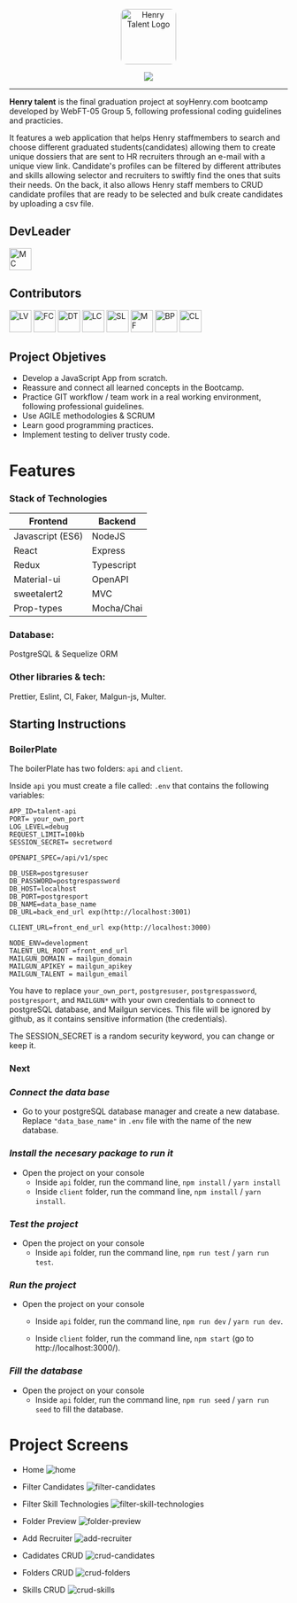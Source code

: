 <p align="center">
<a href="http://www.soyhenry.com"><img height="100" src="https://i.ibb.co/0BBdnqK/imagen-2020-12-02-102054.png" alt="Henry Talent Logo" align="center" style="border-radius:10px"></a>
</p>

<p align="center">
  <img src="https://visitor-badge.glitch.me/badge?page_id=lukasver.HenryTalent" align="center">
</p>


---

**Henry talent** is the final graduation project at soyHenry.com bootcamp developed by  WebFT-05 Group 5, following professional coding guidelines and practicies.

It features a web application that helps Henry staffmembers to search and choose different graduated students(candidates) allowing them to create unique dossiers that are sent to HR recruiters through an e-mail with a unique view link.
Candidate's profiles can be filtered by different attributes and skills allowing selector and recruiters to swiftly find the ones that suits their needs.
On the back, it also allows Henry staff members to CRUD candidate profiles that are ready to be selected and bulk create candidates by uploading a csv file.

## DevLeader
[<img height="40" src="https://avatars3.githubusercontent.com/u/14017665?s=64&v=4" alt="MC">](https://github.com/MartinCura "Martin Cura")

## Contributors

[<img height="40" src="https://avatars0.githubusercontent.com/u/63676303?s=64&v=4" alt="LV">](https://github.com/lukasver "Lucas Verdiell")
[<img height="40" src="https://avatars3.githubusercontent.com/u/68471168?s=64&v=4" alt="FC">](https://github.com/FedericoCalderon "Federico Calderon")
[<img height="40" src="https://avatars0.githubusercontent.com/u/15040221?s=64&v=4" alt="DT">](https://github.com/diegotolaba09 "Diego Tolaba")
[<img height="40" src="https://avatars1.githubusercontent.com/u/61234645?s=64&v=4" alt="LC">](https://github.com/Kuinoso "Leonardo Cifuentes")
[<img height="40" src="https://avatars1.githubusercontent.com/u/32738757?s=64&v=4" alt="SL">](https://github.com/SebaLevin "Sebastian Levin")
[<img height="40" src="https://avatars1.githubusercontent.com/u/66705822?s=64&v=4" alt="MF">](https://github.com/MatiasFunes94 "Matias Funes")
[<img height="40" src="https://avatars1.githubusercontent.com/u/66718960?s=64&v=4" alt="BP">](https://github.com/BryanCPineda "Bryan Pineda")
[<img height="40" src="https://avatars2.githubusercontent.com/u/66442589?s=64&v=4" alt="CL">](https://github.com/cristianluca19 "Cristian Lucatti")

[henry]: "soyhenry.com"
[lucas]: "https://github.com/lukasver"
[fede]: "https://github.com/FedericoCalderon"
[diego]: "https://github.com/diegotolaba09"
[leo]: "https://github.com/Kuinoso"
[seba]: "https://github.com/SebaLevin"
[mati]: "https://github.com/MatiasFunes94"
[bryan]: "https://github.com/BryanCPineda"
[cristian]: "https://github.com/cristianluca19"
[martin]: "https://github.com/MartinCura"


## Project Objetives

- Develop a JavaScript App from scratch.
- Reassure and connect all learned concepts in the Bootcamp. 
- Practice GIT workflow / team work in a real working environment, following professional guidelines.
- Use AGILE methodologies & SCRUM
- Learn good programming practices.
- Implement testing to deliver trusty code.

# Features

### Stack of Technologies

|    Frontend 	  |  Backend 	  |
|---        	    |---      	  |
|Javascript (ES6) |  NodeJS  	  |
|React          	|  Express 	  |
|Redux          	|  Typescript |
|Material-ui      |  OpenAPI 	  |
|sweetalert2      |  MVC 	      |
|Prop-types       |  Mocha/Chai	|

### Database:
PostgreSQL & Sequelize ORM

### Other libraries & tech:
Prettier, Eslint, CI, Faker, Malgun-js, Multer.

## **Starting Instructions** 

### **BoilerPlate**

The boilerPlate has two folders: `api` and `client`.

Inside `api` you must create a file called: `.env` 
that contains the following variables: 

```
APP_ID=talent-api 
PORT= your_own_port
LOG_LEVEL=debug
REQUEST_LIMIT=100kb
SESSION_SECRET= secretword

OPENAPI_SPEC=/api/v1/spec

DB_USER=postgresuser
DB_PASSWORD=postgrespassword
DB_HOST=localhost
DB_PORT=postgresport
DB_NAME=data_base_name
DB_URL=back_end_url exp(http://localhost:3001)

CLIENT_URL=front_end_url exp(http://localhost:3000)

NODE_ENV=development
TALENT_URL_ROOT =front_end_url
MAILGUN_DOMAIN = mailgun_domain
MAILGUN_APIKEY = mailgun_apikey
MAILGUN_TALENT = mailgun_email

```
You have to replace `your_own_port`, `postgresuser`, `postgrespassword`, `postgresport`, and `MAILGUN*`  with your own credentials to connect to postgreSQL database, and Mailgun services. This file will be ignored by github, as it contains sensitive information (the credentials).

The SESSION_SECRET is a random security keyword, you can change or keep it.  

### **Next** 

### _Connect the data base_

 - Go to your postgreSQL database manager and create a new database. Replace `"data_base_name"` in `.env` file with the name of the new database.

 ### _Install the necesary package to run it_

- Open the project on your console
    + Inside `api` folder, run the command line, `npm install` / `yarn install` 
    + Inside `client` folder, run the command line, `npm install` / `yarn install`.

### _Test the project_

- Open the project on your console
    + Inside `api` folder, run the command line, `npm run test` / `yarn run test`.

### _Run the project_

- Open the project on your console
    + Inside `api` folder, run the command line, `npm run dev` / `yarn run dev`.
        
    + Inside `client` folder, run the command line, `npm start` (go to http://localhost:3000/). 

### _Fill the database_

- Open the project on your console
    + Inside `api` folder, run the command line, `npm run seed` / `yarn run seed` to fill the database.
    
# Project Screens 

- Home 
![home](https://user-images.githubusercontent.com/66705822/100810450-4f0bd600-3417-11eb-9f30-374d0d31a9f6.png)

- Filter Candidates
![filter-candidates](https://user-images.githubusercontent.com/66705822/100810468-59c66b00-3417-11eb-816b-27b6f219d99e.png)

- Filter Skill Technologies 
![filter-skill-technologies](https://user-images.githubusercontent.com/66705822/100810484-5fbc4c00-3417-11eb-8394-19bc30fcf6a1.png)

- Folder Preview 
![folder-preview](https://user-images.githubusercontent.com/66705822/100810502-664ac380-3417-11eb-8517-0d7c594da2c6.png)

- Add Recruiter
![add-recruiter](https://user-images.githubusercontent.com/66705822/100810516-6c40a480-3417-11eb-89d9-b426680fb8e5.png)

- Cadidates CRUD 
![crud-candidates](https://user-images.githubusercontent.com/66705822/100810521-6fd42b80-3417-11eb-8ea1-91d6a04129b6.png)

- Folders CRUD
![crud-folders](https://user-images.githubusercontent.com/66705822/100810526-72368580-3417-11eb-92bf-d1d4b4d87e2f.png)

- Skills CRUD
![crud-skills](https://user-images.githubusercontent.com/66705822/100810533-75317600-3417-11eb-8aea-b4a4f30e623c.png)

[henry]: "soyhenry.com"
[lucas]: "https://github.com/lukasver"
[fede]: "https://github.com/FedericoCalderon"
[diego]: "https://github.com/diegotolaba09"
[leo]: "https://github.com/Kuinoso"
[seba]: "https://github.com/SebaLevin"
[mati]: "https://github.com/MatiasFunes94"
[bryan]: "https://github.com/BryanCPineda"
[cristian]: "https://github.com/cristianluca19"
[martin]: "https://github.com/MartinCura"

